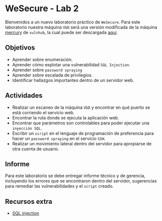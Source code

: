 # WeSecure - Lab 2

Bienvenidos a un nuevo laboratorio práctico de `WeSecure`. Para este laboratorio nuestra máquina `VbD` será una versión modificada de la máquina [mercury](https://www.vulnhub.com/entry/the-planets-mercury,544/) de `vulnhub`, la cual puede ser descargada [aquí](https://drive.google.com/file/d/1dAHmEwIUczl6WEGOWwzyPTYfEpBr4TUd/view?usp=sharing). 
## Objetivos

- Aprender sobre enumeración.
- Aprender cómo explotar una vulnerabilidad `SQL Injection`.
- Aprender sobre `password spraying`
- Aprender sobre escalada de privilegios.
- Identificar hallazgos importantes dentro de un servidor web.
## Actividades

- Realizar un escaneo de la máquina `VbD` y encontrar en qué puerto se está corriendo el servicio web.
- Encontrar la ruta donde se ejecuta la aplicación web.
- Encontrar que parámetros son controlables para poder ejecutar una `inyección SQL`.
- Escribir un `script` en el lenguaje de programación de preferencia para hacer un `password spraying` en el servicio `SSH`.
- Realizar un movimiento lateral dentro del servidor para apropiarse de otra cuenta de usuario.
## Informe

Para este laboratorio se debe entregar informe técnico y de gerencia, incluyendo los errores que se encontraron dentro del servidor, sugerencias para remediar las vulnerabilidades y el `script` creado.

## Recursos extra
- [SQL injection](https://portswigger.net/web-security/sql-injection)